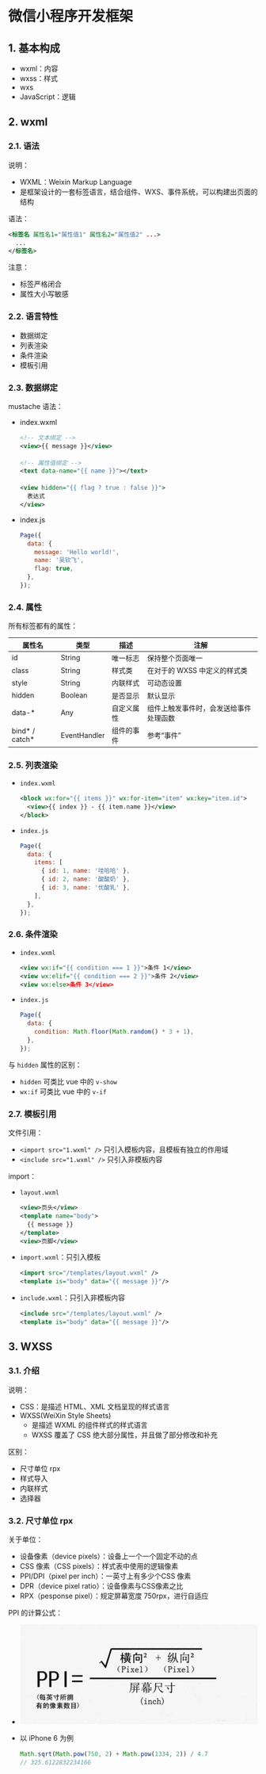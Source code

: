 # 微信小程序开发框架

## 1. 基本构成

* wxml：内容
* wxss：样式
* wxs
* JavaScript：逻辑

## 2. wxml

### 2.1. 语法

说明：

* WXML：Weixin Markup Language
* 是框架设计的一套标签语言，结合组件、WXS、事件系统，可以构建出页面的结构

语法：

```xml
<标签名 属性名1="属性值1" 属性名2="属性值2" ...>
  ...
</标签名>
```

注意：

* 标签严格闭合
* 属性大小写敏感

### 2.2. 语言特性

* 数据绑定
* 列表渲染
* 条件渲染
* 模板引用

### 2.3. 数据绑定

mustache 语法：

* index.wxml

  ```xml
  <!-- 文本绑定 -->
  <view>{{ message }}</view>

  <!-- 属性值绑定 -->
  <text data-name="{{ name }}"></text>

  <view hidden="{{ flag ? true : false }}">
    表达式
  </view>
  ```

* index.js

  ```javascript
  Page({
    data: {
      message: 'Hello world!',
      name: '吴钦飞',
      flag: true,
    },
  });
  ```

### 2.4. 属性

所有标签都有的属性：

| 属性名 | 类型 | 描述 | 注解 |
| - | - | - | - |
| id | String | 唯一标志 | 保持整个页面唯一 |
| class | String | 样式类 | 在对于的 WXSS 中定义的样式类 |
| style | String | 内联样式 | 可动态设置 |
| hidden | Boolean | 是否显示 | 默认显示 |
| data-* | Any | 自定义属性 | 组件上触发事件时，会发送给事件处理函数 |
| bind* / catch* | EventHandler | 组件的事件 | 参考“事件” |

### 2.5. 列表渲染

* `index.wxml`

  ```xml
  <block wx:for="{{ items }}" wx:for-item="item" wx:key="item.id">
    <view>{{ index }} - {{ item.name }}</view>
  </block>
  ```

* `index.js`

  ```javascript
  Page({
    data: {
      items: [
        { id: 1, name: '哇哈哈' },
        { id: 2, name: '酸酸奶' },
        { id: 3, name: '优酸乳' },
      ],
    },
  });
  ```

### 2.6. 条件渲染

* `index.wxml`

  ```xml
  <view wx:if="{{ condition === 1 }}">条件 1</view>
  <view wx:elif="{{ condition === 2 }}">条件 2</view>
  <view wx:else>条件 3</view>
  ```

* `index.js`

  ```javascript
  Page({
    data: {
      condition: Math.floor(Math.random() * 3 + 1),
    },
  });
  ```

与 `hidden` 属性的区别：

* `hidden` 可类比 vue 中的 `v-show`
* `wx:if` 可类比 vue 中的 `v-if`

### 2.7. 模板引用

文件引用：

* `<import src="1.wxml" />` 只引入模板内容，且模板有独立的作用域
* `<include src="1.wxml" />` 只引入非模板内容

import：

* `layout.wxml`

  ```xml
  <view>页头</view>
  <template name="body">
    {{ message }}
  </template>
  <view>页脚</view>
  ```

* `import.wxml`：只引入模板

  ```xml
  <import src="/templates/layout.wxml" />
  <template is="body" data="{{ message }}"/>
  ```

* `include.wxml`：只引入非模板内容

  ```xml
  <include src="/templates/layout.wxml" />
  <template is="body" data="{{ message }}"/>
  ```

## 3. WXSS

### 3.1. 介绍

说明：

* CSS：是描述 HTML、XML 文档呈现的样式语言
* WXSS(WeiXin Style Sheets)
  * 是描述 WXML 的组件样式的样式语言
  * WXSS 覆盖了 CSS 绝大部分属性，并且做了部分修改和补充

区别：

* 尺寸单位 rpx
* 样式导入
* 内联样式
* 选择器

### 3.2. 尺寸单位 rpx

关于单位：

* 设备像素（device pixels）：设备上一个一个固定不动的点
* CSS 像素（CSS pixels）：样式表中使用的逻辑像素
* PPI/DPI（pixel per inch）：一英寸上有多少个CSS 像素
* DPR（device pixel ratio）：设备像素与CSS像素之比
* RPX（pesponse pixel）：规定屏幕宽度 750rpx，进行自适应

PPI 的计算公式：

* ![./images/3.1.ppi.jpg](./images/3.1.ppi.jpg)
* 以 iPhone 6 为例

  ```javascript
  Math.sqrt(Math.pow(750, 2) + Math.pow(1334, 2)) / 4.7
  // 325.6122832234166
  ```
